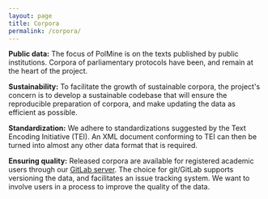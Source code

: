 ```yaml
---
layout: page
title: Corpora
permalink: /corpora/
---
```


**Public data:** The focus of PolMine is on the texts published by public institutions. Corpora of parliamentary protocols have been, and remain at the heart of the project.

**Sustainability:** To facilitate the growth of sustainable corpora, the project's concern is to develop a sustainable codebase that will ensure the reproducible preparation of corpora, and make updating the data as efficient as possible.

**Standardization:** We adhere to standardizations suggested by the Text Encoding Initiative (TEI). An XML document conforming to TEI can then be turned into almost any other data format that is required.

**Ensuring quality:** Released corpora are available for registered academic users through our [GitLab server](https://gitlab.sowi.uni-due.de). The choice for git/GitLab supports versioning the data, and facilitates an issue tracking system. We want to involve users in a process to improve the quality of the data.

